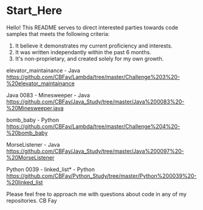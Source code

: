 # Start_Here
Hello!
This README serves to direct interested parties towards code samples that meets the following criteria:
  1) It believe it demonstrates my current proficiency and interests.
  2) It was written independantly within the past 6 months.
  3) It's non-proprietary, and created solely for my own growth.


elevator_maintainance - Java
https://github.com/CBFay/Lambda/tree/master/Challenge%203%20-%20elevator_maintainance

Java 0083 - Minesweeper - Java
https://github.com/CBFay/Java_Study/tree/master/Java%200083%20-%20Minesweeper.java

bomb_baby - Python
https://github.com/CBFay/Lambda/tree/master/Challenge%204%20-%20bomb_baby

MorseListener - Java
https://github.com/CBFay/Java_Study/tree/master/Java%200097%20-%20MorseListener

Python 0039 - linked_list* - Python
https://github.com/CBFay/Python_Study/tree/master/Python%200039%20-%20linked_list


Please feel free to approach me with questions about code in any of my repositories.
CB Fay
